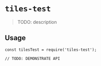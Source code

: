 # `tiles-test`

> TODO: description

## Usage

```
const tilesTest = require('tiles-test');

// TODO: DEMONSTRATE API
```
